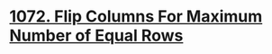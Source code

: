 # [1072. Flip Columns For Maximum Number of Equal Rows](https://leetcode.com/problems/flip-columns-for-maximum-number-of-equal-rows/)